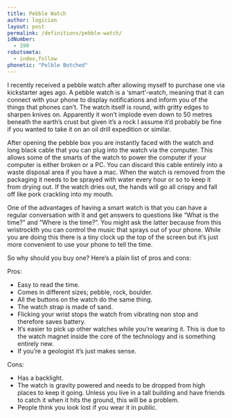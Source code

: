 ```yaml
---
title: Pebble Watch
author: logician
layout: post
permalink: /definitions/pebble-watch/
idNumber:
  - 199
robotsmeta:
  - index,follow
phonetic: "Polble Botched"
---
```

I recently received a pebble watch after allowing myself to purchase one via kickstarter ages ago. A pebble watch is a &#8216;smart&#8217;-watch, meaning that it can connect with your phone to display notifications and inform you of the things that phones can&#8217;t. The watch itself is round, with gritty edges to sharpen knives on. Apparently it won&#8217;t implode even down to 50 metres beneath the earth&#8217;s crust but given it&#8217;s a rock I assume it&#8217;d probably be fine if you wanted to take it on an oil drill expedition or similar.

After opening the pebble box you are instantly faced with the watch and long black cable that you can plug into the watch via the computer. This allows some of the smarts of the watch to power the computer if your computer is either broken or a PC. You can discard this cable entirely into a waste disposal area if you have a mac. When the watch is removed from the packaging it needs to be sprayed with water every hour or so to keep it from drying out. If the watch dries out, the hands will go all crispy and fall off like pork crackling into my mouth.

One of the advantages of having a smart watch is that you can have a regular conversation with it and get answers to questions like &#8220;What is the time?&#8221; and &#8220;Where is the time?&#8221;. You might ask the latter because from this wristrockth you can control the music that sprays out of your phone. While you are doing this there is a tiny clock up the top of the screen but it&#8217;s just more convenient to use your phone to tell the time.

So why should you buy one? Here&#8217;s a plain list of pros and cons:

Pros:

  * Easy to read the time.
  * Comes in different sizes; pebble, rock, boulder.
  * All the buttons on the watch do the same thing.
  * The watch strap is made of sand.
  * Flicking your wrist stops the watch from vibrating non stop and therefore saves battery.
  * It&#8217;s easier to pick up other watches while you&#8217;re wearing it. This is due to the watch magnet inside the core of the technology and is something entirely new.
  * If you&#8217;re a geologist it&#8217;s just makes sense.

Cons:

  * Has a backlight.
  * The watch is gravity powered and needs to be dropped from high places to keep it going. Unless you live in a tall building and have friends to catch it when it hits the ground, this will be a problem.
  * People think you look lost if you wear it in public.